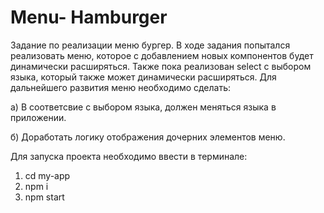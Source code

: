 # Menu- Hamburger
Задание по реализации меню бургер.
В ходе задания попытался реализовать меню, которое с добавлением новых компонентов будет динамически расширяться. 
Также пока реализован select с выбором языка, который также может динамически расширяться. 
Для дальнейшего развития меню необходимо сделать: 

а) В соответсвие с выбором языка, должен меняться языка в приложении.

б) Доработать логику отображения дочерних элементов меню. 

Для запуска проекта необходимо ввести в терминале: 
1) cd my-app
2) npm i
3) npm start
